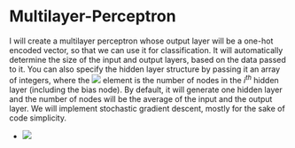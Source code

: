# Multilayer-Perceptron
I will create a multilayer perceptron whose output layer will be a one-hot encoded vector, so that we can use it for classification. It will automatically determine the size of the input and output layers, based on the data passed to it. You can also specify the hidden layer structure by passing it an array of integers, where the <img src="https://latex.codecogs.com/gif.latex?O_t=\text { Onset event at time bin } t " />  element is the number of nodes in the $i^{th}$ hidden layer (including the bias node). By default, it will generate one hidden layer and the number of nodes will be the average of the input and the output layer. We will implement stochastic gradient descent, mostly for the sake of code simplicity. 
- <img src="https://latex.codecogs.com/gif.latex?s=\text { sensor reading }  " />
